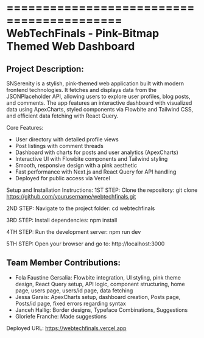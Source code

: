 ==========================================
WebTechFinals - Pink-Bitmap Themed Web Dashboard
==========================================

Project Description:
---------------------
SNSerenity is a stylish, pink-themed web application built with modern frontend technologies. It fetches and displays data from the JSONPlaceholder API, allowing users to explore user profiles, blog posts, and comments. The app features an interactive dashboard with visualized data using ApexCharts, styled components via Flowbite and Tailwind CSS, and efficient data fetching with React Query.

Core Features:
- User directory with detailed profile views
- Post listings with comment threads
- Dashboard with charts for posts and user analytics (ApexCharts)
- Interactive UI with Flowbite components and Tailwind styling
- Smooth, responsive design with a pink aesthetic
- Fast performance with Next.js and React Query for API handling
- Deployed for public access via Vercel

Setup and Installation Instructions:
1ST STEP: Clone the repository:
   git clone https://github.com/yourusername/webtechfinals.git

2ND STEP: Navigate to the project folder:
   cd webtechfinals

3RD STEP: Install dependencies:
   npm install

4TH STEP: Run the development server:
   npm run dev

5TH STEP: Open your browser and go to:
   http://localhost:3000

Team Member Contributions:
---------------------------
- Fola Faustine Gersalia: Flowbite integration, UI styling, pink theme design, React Query setup, API logic, component structuring, home page, users page, users/id page, data fetching
- Jessa Garais: ApexCharts setup, dashboard creation, Posts page, Posts/id page, fixed errors regarding syntax
- Janceh Hallig: Border designs, Typeface Combinations, Suggestions 
- Gloriefe Franche: Made suggestions

Deployed URL:
https://webtechfinals.vercel.app

